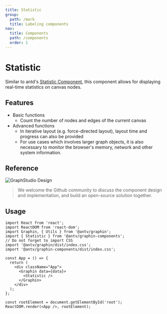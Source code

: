 ```yaml
---
title: Statistic
group:
  path: /mark
  title: Labeling components
nav:
  title: Components
  path: /components
  order: 1
---
```


# Statistic

Similar to antd's [Statistic Component](https://ant.design/components/statistic/), this component allows for displaying real-time statistics on canvas nodes.

## Features

- Basic functions
  - Count the number of nodes and edges of the current canvas
- Advanced functions
  - In iterative layout (e.g. force-directed layout), layout time and progress can also be provided
  - For use cases which involves larger graph objects, it is also necessary to monitor the browser's memory, network and other system information.

## Reference

![GraphStudio Design](https://gw.alipayobjects.com/mdn/rms_402c1a/afts/img/A*xiXPRJAq3S4AAAAAAAAAAAAAARQnAQ)

> We welcome the Github community to discuss the component design and implementation, and build an open-source solution together.

## Usage

```tsx | pure
import React from 'react';
import ReactDOM from 'react-dom';
import Graphin, { Utils } from '@antv/graphin';
import { Statistic } from '@antv/graphin-components';
// Do not forget to import CSS
import '@antv/graphin/dist/index.css';
import '@antv/graphin-components/dist/index.css';

const App = () => {
  return (
    <div className="App">
      <Graphin data={data}>
        <Statistic />
      </Graphin>
    </div>
  );
};

const rootElement = document.getElementById('root');
ReactDOM.render(<App />, rootElement);
```
